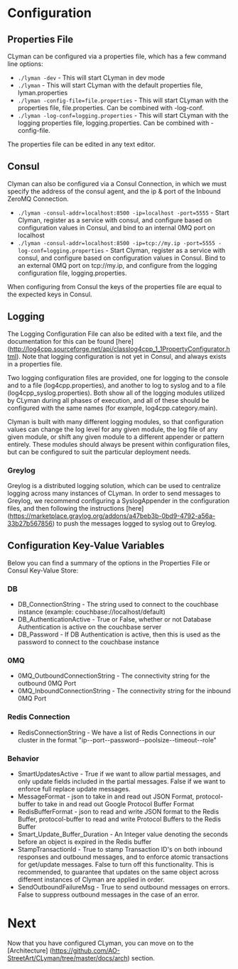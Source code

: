 # Configuration
## Properties File

CLyman can be configured via a properties file, which has a few command line options:

* `./lyman -dev` - This will start CLyman in dev mode
* `./lyman` - This will start CLyman with the default properties file, lyman.properties
* `./lyman -config-file=file.properties` - This will start CLyman with the properties file, file.properties.  Can be combined with -log-conf.
* `./lyman -log-conf=logging.properties` - This will start CLyman with the logging properties file, logging.properties.  Can be combined with -config-file.

The properties file can be edited in any text editor.

## Consul

Clyman can also be configured via a Consul Connection, in which we must specify the address of the consul agent, and the ip & port of the Inbound ZeroMQ Connection.

* `./lyman -consul-addr=localhost:8500 -ip=localhost -port=5555` - Start Clyman, register as a service with consul, and configure based on configuration values in Consul, and bind to an internal 0MQ port on localhost
* `./lyman -consul-addr=localhost:8500 -ip=tcp://my.ip -port=5555 -log-conf=logging.properties` - Start Clyman, register as a service with consul, and configure based on configuration values in Consul.  Bind to an external 0MQ port on tcp://my.ip, and configure from the logging configuration file, logging.properties.

When configuring from Consul the keys of the properties file are equal to the expected keys in Consul.

## Logging

The Logging Configuration File can also be edited with a text file, and the documentation for this can be found [here] (http://log4cpp.sourceforge.net/api/classlog4cpp_1_1PropertyConfigurator.html).  Note that logging configuration is not yet in Consul, and always exists in a properties file.

Two logging configuration files are provided, one for logging to the console and to a file (log4cpp.properties), and another to log to syslog and to a file (log4cpp_syslog.properties).  Both show all of the logging modules utilized by CLyman during all phases of execution, and all of these should be configured with the same names (for example, log4cpp.category.main).

Clyman is built with many different logging modules, so that configuration values can change the log level for any given module, the log file of any given module, or shift any given module to a different appender or pattern entirely.  These modules should always be present within configuration files, but can be configured to suit the particular deployment needs.

### Greylog
Greylog is a distributed logging solution, which can be used to centralize logging across many instances of CLyman.  In order to send messages to Greylog, we recommend configuring a SyslogAppender in the configuration files, and then following the instructions [here] (https://marketplace.graylog.org/addons/a47beb3b-0bd9-4792-a56a-33b27b567856) to push the messages logged to syslog out to Greylog.

## Configuration Key-Value Variables

Below you can find a summary of the options in the Properties File or Consul Key-Value Store:

### DB
* DB_ConnectionString - The string used to connect to the couchbase instance (example: couchbase://localhost/default)
* DB_AuthenticationActive - True or False, whether or not Database Authentication is active on the couchbase server
* DB_Password - If DB Authentication is active, then this is used as the password to connect to the couchbase instance

### 0MQ
* 0MQ_OutboundConnectionString - The connectivity string for the outbound 0MQ Port
* 0MQ_InboundConnectionString - The connectivity string for the inbound 0MQ Port

### Redis Connection
* RedisConnectionString - We have a list of Redis Connections in our cluster in the format "ip--port--password--poolsize--timeout--role"

### Behavior
* SmartUpdatesActive - True if we want to allow partial messages, and only update fields included in the partial messages.  False if we want to enforce full replace update messages.
* MessageFormat - json to take in and read out JSON Format, protocol-buffer to take in and read out Google Protocol Buffer Format
* RedisBufferFormat - json to read and write JSON format to the Redis Buffer, protocol-buffer to read and write Protocol Buffers to the Redis Buffer
* Smart_Update_Buffer_Duration - An Integer value denoting the seconds before an object is expired in the Redis buffer
* StampTransactionId - True to stamp Transaction ID's on both inbound responses and outbound messages, and to enforce atomic transactions for get/update messages.  False to turn off this functionality.  This is recommended, to guarantee that updates on the same object across different instances of Clyman are applied in order.
* SendOutboundFailureMsg - True to send outbound messages on errors.  False to suppress outbound messages in the case of an error.

# Next
Now that you have configured CLyman, you can move on to the [Architecture] (https://github.com/AO-StreetArt/CLyman/tree/master/docs/arch) section.
